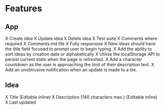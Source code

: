 # Features

## App

X Create idea
X Update idea
X Delete idea
X Test suite
X Comments where required
X Comments.md file
X Fully responsive
X New ideas should have the title field focused to prompt user to begin typing.
X Add the ability to sort ideas by creation date or alphabetically
X Utilise the localStorage API to persist current state when the page is refreshed.
X Add a character countdown as the user is approaching the limit of their description text.
X Add an unobtrusive notification when an update is made to a tile.

## Idea

X Title (Editable inline)
X Description (140 characters max.) (Editable inline)
X Last updated
